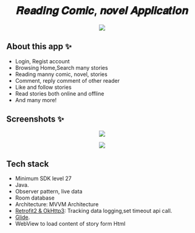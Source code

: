 <h1 align="center">𝑹𝒆𝒂𝒅𝒊𝒏𝒈 𝑪𝒐𝒎𝒊𝒄, 𝒏𝒐𝒗𝒆𝒍  𝑨𝒑𝒑𝒍𝒊𝒄𝒂𝒕𝒊𝒐𝒏</h1>
<div align="center">
	<img src="https://github.com/nguyenhunq221/DocTruyen/assets/93783581/cf2b5ed1-b6c5-4acd-9144-9ae9d3306bd0">
</div>

## About this app ✨️
- Login, Regist account
- Browsing Home,Search many stories
- Reading manny comic, novel, stories
- Comment, reply comment of other reader
- Like and follow stories
- Read stories both online and offline
- And many more!
## Screenshots ✨️
<p align="center">  
  <img src="https://github.com/nguyenhunq221/DocTruyen/assets/93783581/fdee9b9b-0874-48f7-8d9a-c7e98b087b05" /> 
</p>
<p align="center">  
  <img src="https://github.com/nguyenhunq221/DocTruyen/assets/93783581/22ae600e-4b65-47a1-ba67-9c3e9e286a03" /> 
</p>

## Tech stack

- Minimum SDK level 27
- Java.
- Observer pattern, live data
- Room database
- Architecture: MVVM Architecture
- [Retrofit2 & OkHttp3](https://github.com/square/retrofit): Tracking data logging,set timeout api call.
- [Glide](https://github.com/bumptech/glide).
- WebView to load content of story form Html
